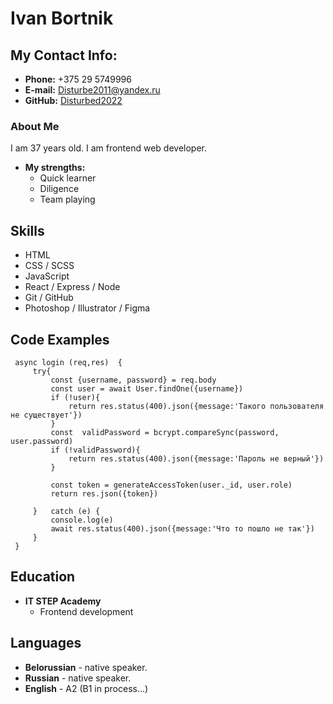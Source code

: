 # Ivan Bortnik
## My Contact Info:

* **Phone:** +375 29 5749996
* **E-mail:** [Disturbe2011@yandex.ru](Disturbe2011@yandex.ru)
* **GitHub:** [Disturbed2022](https://github.com/Disturbed2022)


### About Me
I am 37 years old. I am frontend web developer.

* **My strengths:**
    * Quick learner
    * Diligence
    * Team playing


## Skills
* HTML
* CSS / SCSS
* JavaScript
* React / Express / Node 
* Git / GitHub
* Photoshop / Illustrator / Figma
## Code Examples

```
 async login (req,res)  {
     try{
         const {username, password} = req.body
         const user = await User.findOne({username})
         if (!user){
             return res.status(400).json({message:'Такого пользователя не существует'})
         }
         const  validPassword = bcrypt.compareSync(password, user.password)
         if (!validPassword){
             return res.status(400).json({message:'Пароль не верный'})
         }

         const token = generateAccessToken(user._id, user.role)
         return res.json({token})

     }   catch (e) {
         console.log(e)
         await res.status(400).json({message:'Что то пошло не так'})
     }
 }

```

## Education
* **IT STEP Academy**
    * Frontend development
## Languages
* **Belorussian** - native speaker.
* **Russian** - native speaker.
* **English** - A2 (B1 in process...)
